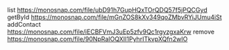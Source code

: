 list         https://monosnap.com/file/ubD91h7GupHQxTOrQDQ57f5jPQCGyd
getById      https://monosnap.com/file/mGnZOS8kXv349qoZMbvRYiJUmu4iSt
addContact   https://monosnap.com/file/iECBFVmJ3uEp5zfv9Qc1rgyzgxaKrw
remove       https://monosnap.com/file/90NpRaIOQXII1PyhrITkvpXQfn2wIO